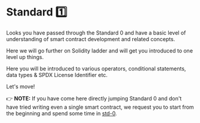 # Standard :one:
Looks you have passed through the Standard 0 and have a basic level of understanding of smart contract development and related concepts.

Here we will go further on Solidity ladder and will get you introduced to one level up things.

Here you will be introduced to various operators, conditional statements, data types & SPDX License Identifier etc.

Let's move!

:point_right: **NOTE:** If you have come here directly jumping Standard 0 and don't have tried writing even a single smart contract, we request you to start from the beginning and spend some time in [std-0](https://github.com/Aniket-Engg/solidity-school/tree/master/std-0).